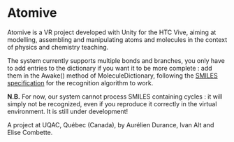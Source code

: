 # Atomive

Atomive is a VR project developed with Unity for the HTC Vive, aiming at modelling, assembling and manipulating atoms and molecules in the context of physics and chemistry teaching.

The system currently supports multiple bonds and branches, you only have to add entries to the dictionary if you want it to be more complete : add them in the Awake() method of MoleculeDictionary, following the [SMILES specification](https://en.wikipedia.org/wiki/Simplified_molecular-input_line-entry_system) for the recognition algorithm to work.

**N.B.** For now, our system cannot process SMILES containing cycles : it will simply not be recognized, even if you reproduce it correctly in the virtual environment. It is still under development!

A project at UQAC, Québec (Canada), by Aurélien Durance, Ivan Alt and Elise Combette.
